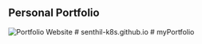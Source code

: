 ## Personal Portfolio

![Portfolio Website](https://i.ibb.co/WgPMpts/image.png)
#   s e n t h i l - k 8 s . g i t h u b . i o  
 #   m y P o r t f o l i o  
 